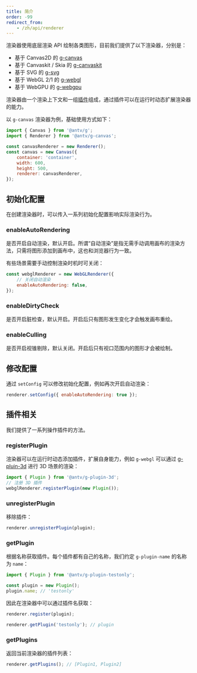```yaml
---
title: 简介
order: -99
redirect_from:
    - /zh/api/renderer
---
```


渲染器使用底层渲染 API 绘制各类图形，目前我们提供了以下渲染器，分别是：

- 基于 Canvas2D 的 [g-canvas](/zh/api/renderer/canvas)
- 基于 Canvaskit / Skia 的 [g-canvaskit](/zh/api/renderer/canvaskit)
- 基于 SVG 的 [g-svg](/zh/api/renderer/svg)
- 基于 WebGL 2/1 的 [g-webgl](/zh/api/renderer/webgl)
- 基于 WebGPU 的 [g-webgpu](/zh/api/renderer/webgpu)

渲染器由一个渲染上下文和一组[插件](/zh/plugins)组成，通过插件可以在运行时动态扩展渲染器的能力。

以 `g-canvas` 渲染器为例，基础使用方式如下：

```js
import { Canvas } from '@antv/g';
import { Renderer } from '@antv/g-canvas';

const canvasRenderer = new Renderer();
const canvas = new Canvas({
    container: 'container',
    width: 600,
    height: 500,
    renderer: canvasRenderer,
});
```

## 初始化配置

在创建渲染器时，可以传入一系列初始化配置影响实际渲染行为。

### enableAutoRendering

是否开启自动渲染，默认开启。所谓“自动渲染”是指无需手动调用画布的渲染方法，只需将图形添加到画布中，这也和浏览器行为一致。

有些场景需要手动控制渲染时机时可关闭：

```js
const webglRenderer = new WebGLRenderer({
    // 关闭自动渲染
    enableAutoRendering: false,
});
```

### enableDirtyCheck

是否开启脏检查，默认开启。开启后只有图形发生变化才会触发画布重绘。

### enableCulling

是否开启视锥剔除，默认关闭。开启后只有视口范围内的图形才会被绘制。

## 修改配置

通过 `setConfig` 可以修改初始化配置，例如再次开启自动渲染：

```js
renderer.setConfig({ enableAutoRendering: true });
```

## 插件相关

我们提供了一系列操作插件的方法。

### registerPlugin

渲染器可以在运行时动态添加插件，扩展自身能力，例如 `g-webgl` 可以通过 [g-pluin-3d](/zh/plugins/3d) 进行 3D 场景的渲染：

```js
import { Plugin } from '@antv/g-plugin-3d';
// 注册 3D 插件
webglRenderer.registerPlugin(new Plugin());
```

### unregisterPlugin

移除插件：

```js
renderer.unregisterPlugin(plugin);
```

### getPlugin

根据名称获取插件。每个插件都有自己的名称，我们约定 `g-plugin-name` 的名称为 `name`：

```js
import { Plugin } from '@antv/g-plugin-testonly';

const plugin = new Plugin();
plugin.name; // 'testonly'
```

因此在渲染器中可以通过插件名获取：

```js
renderer.register(plugin);

renderer.getPlugin('testonly'); // plugin
```

### getPlugins

返回当前渲染器的插件列表：

```js
renderer.getPlugins(); // [Plugin1, Plugin2]
```
